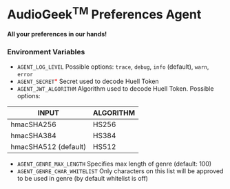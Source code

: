 # AudioGeek<sup>TM</sup> Preferences Agent
#### All your preferences in our hands!

### Environment Variables
* `AGENT_LOG_LEVEL` Possible options: `trace`, `debug`, `info` (default), `warn`, `error`
* `AGENT_SECRET`<span style="color:red">*</span> Secret used to decode Huell Token
* `AGENT_JWT_ALGORITHM` Algorithm used to decode Huell Token. Possible options:

| INPUT                | ALGORITHM |
|----------------------|-----------|
| hmacSHA256           | HS256     |
| hmacSHA384           | HS384     |
| hmacSHA512 (default) | HS512     |

* `AGENT_GENRE_MAX_LENGTH` Specifies max length of genre (default: 100)
* `AGENT_GENRE_CHAR_WHITELIST` Only characters on this list will be approved to be used in genre (by default whitelist is off)
